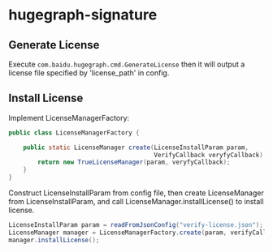 # hugegraph-signature

## Generate License

Execute `com.baidu.hugegraph.cmd.GenerateLicense` then it will output a license file specified by 'license_path' in config.

## Install License

Implement LicenseManagerFactory:

```java
public class LicenseManagerFactory {

    public static LicenseManager create(LicenseInstallParam param,
                                        VerifyCallback veryfyCallback) {
        return new TrueLicenseManager(param, veryfyCallback);
    }
}
```

Construct LicenseInstallParam from config file, then create LicenseManager from LicenseInstallParam, and call LicenseManager.installLicense() to install license.

```java
LicenseInstallParam param = readFromJsonConfig("verify-license.json");
LicenseManager manager = LicenseManagerFactory.create(param, verifyCallback);
manager.installLicense();
```
